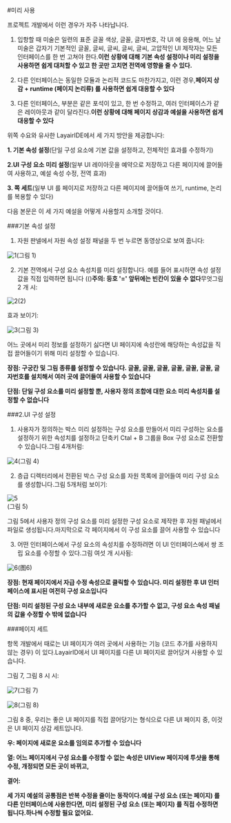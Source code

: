 #미리 사용

프로젝트 개발에서 이런 경우가 자주 나타납니다.

1. 입항할 때 미술은 일련의 표준 글꼴 색상, 글꼴, 글자번호, 각 UI 에 응용해, 어느 날 미술은 갑자기 기본적인 글꼴, 글씨, 글씨, 글씨, 글씨, 고압적인 UI 제작자는 모든 인터페이스를 한 번 고쳐야 한다.**이런 상황에 대해 기본 속성 설정이나 미리 설정을 사용하면 쉽게 대처할 수 있고 한 곳만 고치면 전역에 영향을 줄 수 있다.**

2. 다른 인터페이스는 동일한 모듈과 논리적 코드도 마찬가지고, 이런 경우,**페이지 상감 + runtime (페이지 논리류) 를 사용하면 쉽게 대응할 수 있다**

3. 다른 인터페이스, 부분은 같은 포석이 있고, 한 번 수정하고, 여러 인터페이스가 같은 레이아웃과 같이 달라진다.**이런 상황에 대해 페이지 상감과 예설을 사용하면 쉽게 대응할 수 있다**

위쪽 수요와 유사한 LayairIDE에서 세 가지 방안을 제공합니다:

**1. 기본 속성 설정**(단일 구성 요소에 기본 값을 설정하고, 전체적인 효과를 수정하기)

**2.UI 구성 요소 미리 설정**(일부 UI 레이아웃을 예약으로 저장하고 다른 페이지에 끌어들여 사용하고, 예설 속성 수정, 전역 효과)

**3. 쪽 세트**(일부 UI 를 페이지로 저장하고 다른 페이지에 끌어들여 쓰기, runtime, 논리를 복용할 수 있다)

다음 본문은 이 세 가지 예설을 어떻게 사용할지 소개할 것이다.

###기본 속성 설정

1. 자원 판넬에서 자원 속성 설정 패널을 두 번 누르면 동영상으로 보여 줍니다:

![1](img\1.gif)(그림 1)

2. 기본 전역에서 구성 요소 속성치를 미리 설정합니다. 예를 들어 표시하면 속성 설정 값을 직접 입력하면 됩니다 (()**주의: 등호 '=' 앞뒤에는 빈칸이 있을 수 없다**무엇그림 2 개 시:

![2](img\2.png)(2)

효과 보이기:

![3](img\3.png)(그림 3)

어느 곳에서 미리 정보를 설정하기 싫다면 UI 페이지에 속성란에 해당하는 속성값을 직접 끌어들이기 위해 미리 설정할 수 있습니다.

**장점: 구궁칸 및 그림 종류를 설정할 수 있습니다. 글꼴, 글꼴, 글꼴, 글꼴, 글꼴, 글꼴, 글자번호를 설치해서 여러 곳에 끌어들여 사용할 수 있습니다**

**단점: 단일 구성 요소를 미리 설정할 뿐, 사용자 정의 조합에 대한 요소 미리 속성치를 설정할 수 없습니다**



###2.UI 구성 설정

1. 사용자가 정의하는 박스 미리 설정하는 구성 요소를 만들어서 미리 구성하는 요소를 설정하기 위한 속성치를 설정하고 단축키 Ctal + B 그룹을 Box 구성 요소로 전환할 수 있습니다.그림 4개처럼:

![4](img\4.png)(그림 4)

2. 층급 디렉터리에서 전환된 박스 구성 요소를 자원 목록에 끌어들여 미리 구성 요소를 생성합니다.그림 5개처럼 보이기:

![5](img\5.gif)</br> (그림 5)

그림 5에서 사용자 정의 구성 요소를 미리 설정한 구성 요소로 제작한 후 자원 패널에서 파일로 생성됩니다.마지막으로 각 페이지에서 이 구성 요소를 끌어 사용할 수 있습니다

3. 어떤 인터페이스에서 구성 요소의 속성치를 수정하려면 이 UI 인터페이스에서 쌍 조립 요소를 수정할 수 있다.그림 여섯 개 시사됨:

![6](img\6.png)(图6)


**장점: 현재 페이지에서 자급 수정 속성으로 클릭할 수 있습니다. 미리 설정한 후 UI 인터페이스에 표시된 여전히 구성 요소입니다**

**단점: 미리 설정된 구성 요소 내부에 새로운 요소를 추가할 수 없고, 구성 요소 속성 패널의 값을 수정할 수 밖에 없습니다**



###페이지 세트

항목 개발에서 때로는 UI 페이지가 여러 곳에서 사용하는 기능 (코드 추가를 사용하지 않는 경우) 이 있다.LayairID에서 UI 페이지를 다른 UI 페이지로 끌어당겨 사용할 수 있습니다.

그림 7, 그림 8 시 시:

![7](img\7.png)(그림 7)

![8](img\8.gif)(그림 8)

그림 8 중, 우리는 좋은 UI 페이지를 직접 끌어당기는 형식으로 다른 UI 페이지 중, 이것은 UI 페이지 상감 세트입니다.

**우: 페이지에 새로운 요소를 임의로 추가할 수 있습니다**

**열: 어느 페이지에서 구성 요소를 수정할 수 없는 속성은 UIView 페이지에 투샷을 통해 수정, 개정되면 모든 곳이 바뀌고,**



**결어:**

**세 가지 예설의 공통점은 반복 수정을 줄이는 동작이다.예설 구성 요소 (또는 페이지) 를 다른 인터페이스에 사용한다면, 미리 설정된 구성 요소 (또는 페이지) 를 직접 수정하면 됩니다.하나씩 수정할 필요 없어요.**